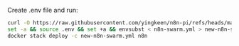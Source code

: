 Create .env file and run:
```bash
curl -O https://raw.githubusercontent.com/yingkeen/n8n-pi/refs/heads/master/n8n-swarm.yml
set -a && source .env && set +a && envsubst < n8n-swarm.yml > new-n8n-swarm.yml
docker stack deploy -c new-n8n-swarm.yml n8n
```
